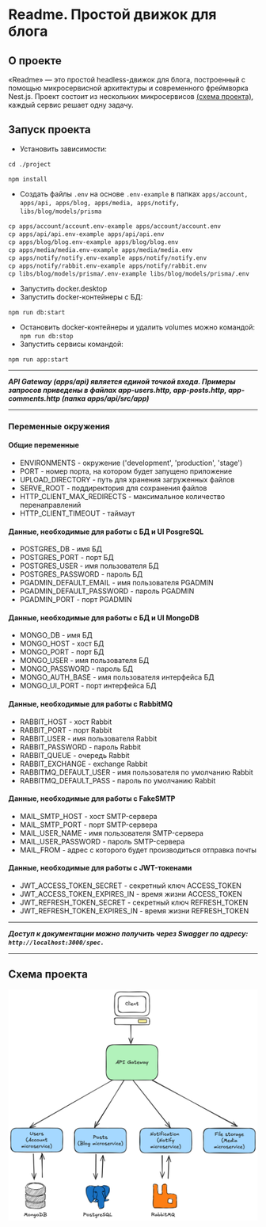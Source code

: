 # Readme. Простой движок для блога

## О проекте

«Readme» — это простой headless-движок для блога, построенный с помощью микросервисной архитектуры и современного фреймворка Nest.js. Проект состоит из нескольких микросервисов [(схема проекта)](#схема-проекта), каждый сервис решает одну задачу.

## Запуск проекта

- Установить зависимости:

```
cd ./project
```

```
npm install
```

- Создать файлы `.env` на основе `.env-example` в папках `apps/account, apps/api, apps/blog, apps/media, apps/notify, libs/blog/models/prisma`

```
cp apps/account/account.env-example apps/account/account.env
cp apps/api/api.env-example apps/api/api.env
cp apps/blog/blog.env-example apps/blog/blog.env
cp apps/media/media.env-example apps/media/media.env
cp apps/notify/notify.env-example apps/notify/notify.env
cp apps/notify/rabbit.env-example apps/notify/rabbit.env
cp libs/blog/models/prisma/.env-example libs/blog/models/prisma/.env
```

- Запустить docker.desktop
- Запустить docker-контейнеры с БД:

```
npm run db:start
```

- Остановить docker-контейнеры и удалить volumes можно командой: `npm run db:stop`
- Запустить сервисы командой:

```
npm run app:start
```

<hr>

**_API Gateway (apps/api) является единой точкой входа. Примеры запросов приведены в файлах app-users.http, app-posts.http, app-comments.http (папка apps/api/src/app)_**

<hr>

### Переменные окружения

#### Общие переменные

- ENVIRONMENTS - окружение ('development', 'production', 'stage')
- PORT - номер порта, на котором будет запущено приложение
- UPLOAD_DIRECTORY - путь для хранения загруженных файлов
- SERVE_ROOT - поддиректория для сохранения файлов
- HTTP_CLIENT_MAX_REDIRECTS - максимальное количество перенаправлений
- HTTP_CLIENT_TIMEOUT - таймаут

#### Данные, необходимые для работы с БД и UI PosgreSQL

- POSTGRES_DB - имя БД
- POSTGRES_PORT - порт БД
- POSTGRES_USER - имя пользователя БД
- POSTGRES_PASSWORD - пароль БД
- PGADMIN_DEFAULT_EMAIL - имя пользователя PGADMIN
- PGADMIN_DEFAULT_PASSWORD - пароль PGADMIN
- PGADMIN_PORT - порт PGADMIN

#### Данные, необходимые для работы с БД и UI MongoDB

- MONGO_DB - имя БД
- MONGO_HOST - хост БД
- MONGO_PORT - порт БД
- MONGO_USER - имя пользователя БД
- MONGO_PASSWORD - пароль БД
- MONGO_AUTH_BASE - имя пользователя интерфейса БД
- MONGO_UI_PORT - порт интерфейса БД

#### Данные, необходимые для работы с RabbitMQ

- RABBIT_HOST - хост Rabbit
- RABBIT_PORT - порт Rabbit
- RABBIT_USER - имя пользователя Rabbit
- RABBIT_PASSWORD - пароль Rabbit
- RABBIT_QUEUE - очередь Rabbit
- RABBIT_EXCHANGE - exchange Rabbit
- RABBITMQ_DEFAULT_USER - имя пользователя по умолчанию Rabbit
- RABBITMQ_DEFAULT_PASS - пароль по умолчанию Rabbit

#### Данные, необходимые для работы с FakeSMTP

- MAIL_SMTP_HOST - хост SMTP-сервера
- MAIL_SMTP_PORT - порт SMTP-сервера
- MAIL_USER_NAME - имя пользователя SMTP-сервера
- MAIL_USER_PASSWORD - пароль SMTP-сервера
- MAIL_FROM - адрес с которого будет производиться отправка почты

#### Данные, необходимые для работы с JWT-токенами

- JWT_ACCESS_TOKEN_SECRET - секретный ключ ACCESS_TOKEN
- JWT_ACCESS_TOKEN_EXPIRES_IN - время жизни ACCESS_TOKEN
- JWT_REFRESH_TOKEN_SECRET - секретный ключ REFRESH_TOKEN
- JWT_REFRESH_TOKEN_EXPIRES_IN - время жизни REFRESH_TOKEN
<hr>

**_Доступ к документации можно получить через Swagger по адресу: `http://localhost:3000/spec.`_**

<hr>

## Схема проекта

![specification](./specification.png)
